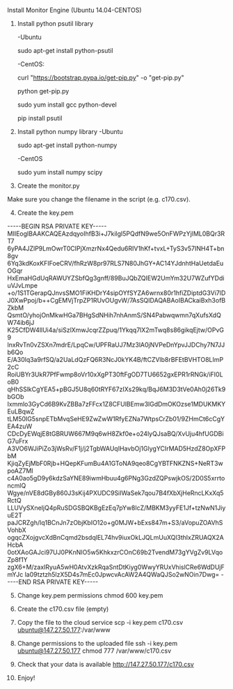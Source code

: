 Install Monitor Engine (Ubuntu 14.04-CENTOS)

1. Install python psutil library
	
	-Ubuntu
	
	sudo apt-get install python-psutil
	
	-CentOS:
	
	curl "https://bootstrap.pypa.io/get-pip.py" -o "get-pip.py"
	
	python get-pip.py
	
	sudo yum install gcc python-devel
	
	pip install psutil
	
2. Install python numpy library
	-Ubuntu
	
	sudo apt-get install python-numpy

	-CentOS
	
	sudo yum install numpy scipy

3. Create the monitor.py

Make sure you change the filename in the script (e.g. c170.csv).


4. Create the key.pem

-----BEGIN RSA PRIVATE KEY-----
MIIEogIBAAKCAQEAzdqyoIhfB3i+J7kilgI5PQdfN9we5OnFWPzYjlML0BQr3RT7
6yPA4JZlP9LmOwrT0CIPjXmzrNx4Qedu6RIV1hKf+tvxL+TyS3v57INH4T+bn8gv
6Yq3kdKoxKFIFoeCRV/fhRzW8pr97RLS7N80JhGY+AC14YJdnhtHaUetdaEuOGqr
HxEmaHGdUqRAWUYZSbfQg3gnff/89BuJQbZQIEW2UmYm32U7WZufYDdiuVJvLmpe
+o/1S1TGerapQJnvsSMO1FiKHDrY4sipOYfSYZA6wrnx80r1hfiZDiptdG3Vi7lD
J0XwPpoj/b++CgEMVjTrpZP1RUvOUgvW/7AsSQIDAQABAoIBACkaiBxh3ofBZkbM
QsmtO/yhojOnMkwHGa7BHgSdNHih7nhAnmS/SN4Pabwqwmn7qXufsXdQW74ib6jJ
K25CfDW4llUi4a/siSzlXmwJcqrZZpuq/1Ykqq7lX2mTwq8s86gikqEjtw/OPvG9
lnxRvTn0vZSXn7mdrE/LpqCw/UPFRaUJ7Mz3lA0jNVPeDnYpvJJDChy7N7JJb6Qo
E/A30lq3a9rfSQ/a2UaLdQzFQ6R3NcJ0kYK4B/ftCZVlb8rBFEtBVHTO8LImP2cC
RoiUBYr3UkR7PfFwmp8oVr10xXgPT30ftFgOD7TU6652gxEPR1rRNGk/iFI0LoB0
qHhSSlkCgYEA5+pBGJ5U8q60tRYF67zIXs29kq/BqJ6M3D3tVe0Ah0j26Tk9bGOb
Ixmmlo3GyCd6B9KvZBBa7zFFcx1Z8CFUlBEmw3lGdDmOKOzse1MDUKMKYEuLBqwZ
tLM50IG5snpETbMvqSeHE9ZwZwW1RfyEZNa7WtpsCrZb01/9ZHmCt6cCgYEA4zuW
CDcDyEWqjE8tGBRUW667M9q6wH8Zkf0e+o24lyQJsaBQ/XvUju4hfUGDBiG7uFrx
A3VO6WJiPiZo3jWsRv/F1j/j2TgbWAUqIHavbOj1GlygYCIrMAD5HzdZ8OpXFPbM
KjiqZyEjMbF0Rjb+HQepKFumBu4A1GToNA9qeo8CgYBTFNKZNS+NeRT3wpoAZ7MI
c4A0ao5gD9y6kdzSaYNE89iwmHbuu4g6PNg3GzdZQPswjkOS/2D0S5xrrtoncmlQ
Wgye/nVE8dGBy860J3sKij4PXUDC9SiIWaSek7qou7B4fXbXjHeRncLKxXq5RctQ
LLUVySXneIjQ4pRuSDGSBQKBgEzEq7pYw8lcZ/MBKM3yyFE1Jf+tzNwN1JiyuE2T
paJCRZgh/lq1BCnJn7zObjKbIO12o+g0MJW+bExs847m+S3/aVopuZOAVhSVohbX
ogqcZXojgvcXdBnCqmd2bsdqlEL74hv9iuxOkLJQLmUuXQl3thlxZRUAQX2AHcbA
0otXAoGAJci97UJ0PKnNIO5w5KhkxzrCOnC69b2TvendM73gYVgZv9LVqoZp8f1Y
zgX6+M/zaxIRyuA5wH0AtvXzkRqaSntDtKiyg0WwyYRUxVhislCRe6WdDUjFmYJc
la09tztzh5lzX5D4s7mEc0JpwcvAcAW2A4QWaQJSo2wNOin7Dwg=
-----END RSA PRIVATE KEY-----

5. Change key.pem permissions
	chmod 600 key.pem
	
6. Create the c170.csv file (empty)

7. Copy the file to the cloud service
	scp -i key.pem c170.csv ubuntu@147.27.50.177:/var/www
	
8. Change permissions to the uploaded file
	ssh -i key.pem ubuntu@147.27.50.177 chmod 777 /var/www/c170.csv
	
9. Check that your data is available
	http://147.27.50.177/c170.csv

10. Enjoy!
